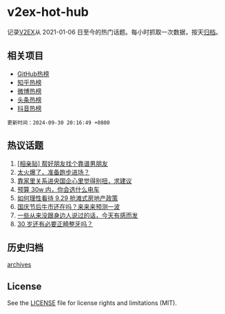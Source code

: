 # v2ex-hot-hub

 记录[V2EX](https://www.v2ex.com/)从 2021-01-06 日至今的热门话题。每小时抓取一次数据，按天[归档](archives)。
 
 ## 相关项目

- [GitHub热榜](https://github.com/snaildev/github-hot-hub)
- [知乎热榜](https://github.com/snaildev/zhihu-hot-hub)
- [微博热榜](https://github.com/snaildev/weibo-hot-hub)
- [头条热榜](https://github.com/snaildev/toutiao-hot-hub)
- [抖音热榜](https://github.com/snaildev/douyin-hot-hub)


 `更新时间：2024-09-30 20:16:49 +0800`

## 热议话题

1. [[相亲贴] 帮好朋友找个靠谱男朋友](https://www.v2ex.com/t/1077048)
1. [太火爆了，准备跑步进场？](https://www.v2ex.com/t/1076987)
1. [靠家里关系进央国企心里觉得别扭，求建议](https://www.v2ex.com/t/1077041)
1. [预算 30w 内，你会选什么电车](https://www.v2ex.com/t/1076974)
1. [如何理性看待 9.29 抢滩式房地产政策](https://www.v2ex.com/t/1076977)
1. [国庆节后牛市还在吗？来来来预测一波](https://www.v2ex.com/t/1077004)
1. [一些从来没跟身边人说过的话，今天有感而发](https://www.v2ex.com/t/1077020)
1. [30 岁还有必要正畸整牙吗？](https://www.v2ex.com/t/1077024)

## 历史归档

[archives](archives)

## License

See the [LICENSE](LICENSE) file for license rights and limitations (MIT).
